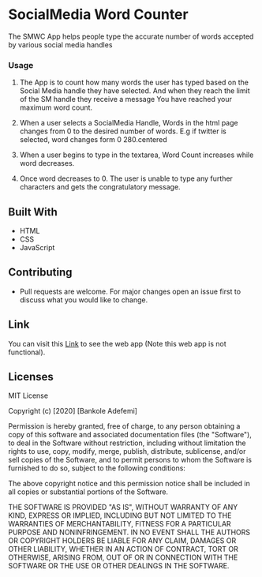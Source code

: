 # SocialMedia Word Counter

The SMWC App helps people type the accurate number of words accepted by various social media handles

 

### Usage

1. The App is to count how many words the user has typed based on the Social Media handle they have selected. And when they reach the limit
  of the SM handle they receive a message You have reached your maximum word count.
 
2. When a user selects a SocialMedia Handle, Words in the html page changes from 0 to the desired number of words. E.g if twitter is selected, word changes form 0 280.centered
  
3. When a user begins to type in the textarea, Word Count increases while word decreases.
  
4. Once word decreases to 0. The user is unable to type any further characters and gets the congratulatory message. 



## Built With

* HTML
* CSS
* JavaScript

## Contributing

 - Pull requests are welcome. For major changes open an issue first to discuss what you would like to change.


## Link

You can visit this [Link](https://github.com/Bankole-Legend/social-media-counter.git/) to see the web app (Note this web app is not functional).



## Licenses
MIT License

Copyright (c) [2020] [Bankole Adefemi]

Permission is hereby granted, free of charge, to any person obtaining a copy
of this software and associated documentation files (the "Software"), to deal
in the Software without restriction, including without limitation the rights
to use, copy, modify, merge, publish, distribute, sublicense, and/or sell
copies of the Software, and to permit persons to whom the Software is
furnished to do so, subject to the following conditions:

The above copyright notice and this permission notice shall be included in all
copies or substantial portions of the Software.

THE SOFTWARE IS PROVIDED "AS IS", WITHOUT WARRANTY OF ANY KIND, EXPRESS OR
IMPLIED, INCLUDING BUT NOT LIMITED TO THE WARRANTIES OF MERCHANTABILITY,
FITNESS FOR A PARTICULAR PURPOSE AND NONINFRINGEMENT. IN NO EVENT SHALL THE
AUTHORS OR COPYRIGHT HOLDERS BE LIABLE FOR ANY CLAIM, DAMAGES OR OTHER
LIABILITY, WHETHER IN AN ACTION OF CONTRACT, TORT OR OTHERWISE, ARISING FROM,
OUT OF OR IN CONNECTION WITH THE SOFTWARE OR THE USE OR OTHER DEALINGS IN THE
SOFTWARE.




